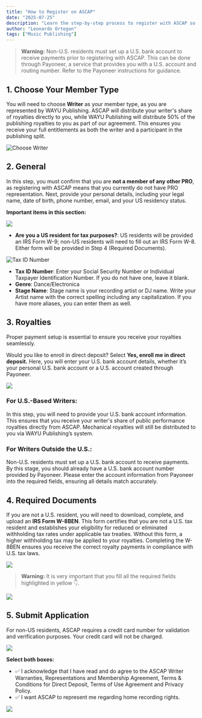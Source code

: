 ```yaml
---
title: "How to Register on ASCAP"
date: "2025-07-25"
description: "Learn the step-by-step process to register with ASCAP so you can start collecting your music royalties."
author: "Leonardo Ortegon"
tags: ["Music Publishing"]
---
```


> **Warning:** Non-U.S. residents must set up a U.S. bank account to receive payments prior to registering with ASCAP. This can be done through Payoneer, a service that provides you with a U.S. account and routing number. Refer to the Payoneer instructions for guidance.

## 1. Choose Your Member Type

You will need to choose **Writer** as your member type, as you are represented by WAYU Publishing. ASCAP will distribute your writer's share of royalties directly to you, while WAYU Publishing will distribute 50% of the publishing royalties to you as part of our agreement. This ensures you receive your full entitlements as both the writer and a participant in the publishing split.

![Choose Writer](/images/articles/choose-member-type.jpeg)

## 2. General
In this step, you must confirm that you are **not a member of any other PRO**, as registering with ASCAP means that you currently do not have PRO representation. Next, provide your personal details, including your legal name, date of birth, phone number, email, and your US residency status.

**Important items in this section:**  

![](/images/articles/ascap-general.jpeg)

- **Are you a US resident for tax purposes?**: US residents will be provided an IRS Form W-9; non-US residents will need to fill out an IRS Form W-8. Either form will be provided in Step 4 (Required Documents).

![Tax ID Number](/images/articles/tax-id-number.jpeg)

- **Tax ID Number**: Enter your Social Security Number or Individual Taxpayer Identification Number. If you do not have one, leave it blank.
- **Genre**: Dance/Electronica
- **Stage Name**: Stage name is your recording artist or DJ name. Write your Artist name with the correct spelling including any capitalization. If you have more aliases, you can enter them as well.

## 3. Royalties
Proper payment setup is essential to ensure you receive your royalties seamlessly.  

Would you like to enroll in direct deposit? Select **Yes, enroll me in direct deposit.** Here, you will enter your U.S. bank account details, whether it’s your personal U.S. bank account or a U.S. account created through Payoneer.

![](/images/articles/ascap-royalties.jpeg)

### For U.S.-Based Writers:
In this step, you will need to provide your U.S. bank account information. This ensures that you receive your writer's share of public performance royalties directly from ASCAP. Mechanical royalties will still be distributed to you via WAYU Publishing’s system.

### For Writers Outside the U.S.:
Non-U.S. residents must set up a U.S. bank account to receive payments. By this stage, you should already have a U.S. bank account number provided by Payoneer. Please enter the account information from Payoneer into the required fields, ensuring all details match accurately.

## 4. Required Documents
If you are not a U.S. resident, you will need to download, complete, and upload an **IRS Form W-8BEN**. This form certifies that you are not a U.S. tax resident and establishes your eligibility for reduced or eliminated withholding tax rates under applicable tax treaties. Without this form, a higher withholding tax may be applied to your royalties. Completing the W-8BEN ensures you receive the correct royalty payments in compliance with U.S. tax laws.  

![](/images/articles/required-documents.jpeg)

> **Warning:** It is very important that you fill all the required fields highlighted in yellow 👇.

![](/images/articles/w8ben.jpeg)

## 5. Submit Application
For non-US residents, ASCAP requires a credit card number for validation and verification purposes. Your credit card will not be charged.

![](/images/articles/submit-application.jpeg)

**Select both boxes:**
- ✅ I acknowledge that I have read and do agree to the ASCAP Writer Warranties, Representations and Membership Agreement, Terms & Conditions for Direct Deposit, Terms of Use Agreement and Privacy Policy.
- ✅ I want ASCAP to represent me regarding home recording rights.

![](/images/articles/check-boxes.jpeg)
